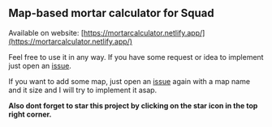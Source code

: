 ## Map-based mortar calculator for Squad

Available on website: [https://mortarcalculator.netlify.app/](https://mortarcalculator.netlify.app/)

Feel free to use it in any way. If you have some request or idea to implement just open an [issue](https://github.com/Borecjeborec1/Mortart-Squad-Calculator/issues).

If you want to add some map, just open an [issue](https://github.com/Borecjeborec1/Mortart-Squad-Calculator/issues) again with a map name and it size and I will try to implement it asap.

**Also dont forget to star this project by clicking on the star icon in the top right corner.**
